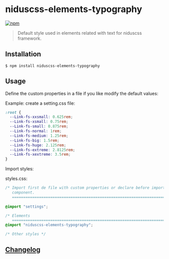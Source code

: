 # niduscss-elements-typography
[![npm][npm-image]][npm-url]

[npm-image]: https://img.shields.io/npm/v/niduscss-elements-typography.svg
[npm-url]: https://npmjs.org/package/niduscss-elements-typography

> Default style used in elements related with text for niduscss framework.

## Installation

```console
$ npm install niduscss-elements-typography
```

## Usage

Define the custom properties in a file if you like modify the default values:

Example: create a setting.css file:

```css
:root {
  --Link-fs-xxsmall: 0.625rem;
  --Link-fs-xsmall: 0.75rem;
  --Link-fs-small: 0.875rem;
  --Link-fs-normal: 1rem;
  --Link-fs-medium: 1.25rem;
  --Link-fs-big: 1.5rem;
  --Link-fs-huge: 2.125rem;
  --Link-fs-extreme: 2.8125rem;
  --Link-fs-xextreme: 3.5rem;
}
```

Import styles:

styles.css:

```css
/* Import first de file with custom properties or declare before import the
   component.
   ========================================================================== */
   
@import "settings";

/* Elements
   ========================================================================== */
@import "niduscss-elements-typography";

/* Other styles */
```

## [Changelog](CHANGELOG.md)